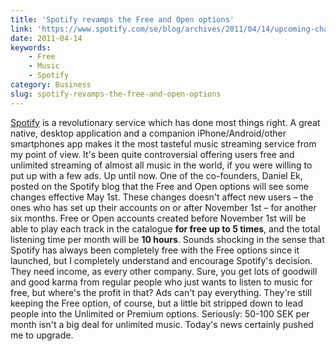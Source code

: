 ```yaml
---
title: 'Spotify revamps the Free and Open options'
link: 'https://www.spotify.com/se/blog/archives/2011/04/14/upcoming-changes-to-spotify-free-open'
date: 2011-04-14
keywords:
    - Free
    - Music
    - Spotify
category: Business
slug: spotify-revamps-the-free-and-open-options
---
```


[Spotify](http://spotify.com) is a revolutionary service which has done most things right. A great
native, desktop application and a companion iPhone/Android/other smartphones app makes it the most
tasteful music streaming service from my point of view. It's been quite controversial offering users
free and unlimited streaming of almost all music in the world, if you were willing to put up with a
few ads. Up until now. One of the co-founders, Daniel Ek, posted on the Spotify blog that the Free
and Open options will see some changes effective May 1st. These changes doesn't affect new users
– the ones who has set up their accounts on or after November 1st – for another six months. Free or
Open accounts created before November 1st will be able to play each track in the catalogue **for
free up to 5 times**, and the total listening time per month will be **10 hours**. Sounds shocking
in the sense that Spotify has always been completely free with the Free options since it launched,
but I completely understand and encourage Spotify's decision. They need income, as every other
company. Sure, you get lots of goodwill and good karma from regular people who just wants to listen
to music for free, but where's the profit in that? Ads can't pay everything. They're still keeping
the Free option, of course, but a little bit stripped down to lead people into the Unlimited or
Premium options. Seriously: 50-100 SEK per month isn't a big deal for unlimited music. Today's news
certainly pushed me to upgrade.
